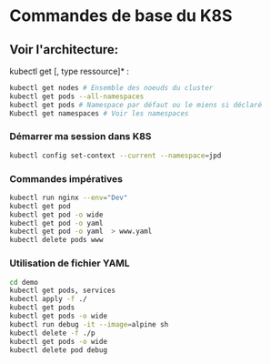 # Commandes de base du K8S

## Voir l'architecture:
kubectl get <type> <ressource>[, type ressource]* :
```bash
kubectl get nodes # Ensemble des noeuds du cluster
kubectl get pods --all-namespaces
kubectl get pods # Namespace par défaut ou le miens si déclaré
Kubectl get namespaces # Voir les namespaces

```
### Démarrer ma session dans K8S

```bash
kubectl config set-context --current --namespace=jpd
```
### Commandes impératives 

```bash
kubectl run nginx --env="Dev" 
kubectl get pod
kubectl get pod -o wide
kubectl get pod -o yaml  
kubectl get pod -o yaml  > www.yaml
kubectl delete pods www
```
### Utilisation de fichier YAML
```bash
cd demo
kubectl get pods, services
kubectl apply -f ./
kubectl get pods
kubectl get pods -o wide   
kubectl run debug -it --image=alpine sh
kubectl delete -f ./p
kubectl get pods -o wide   
kubectl delete pod debug
